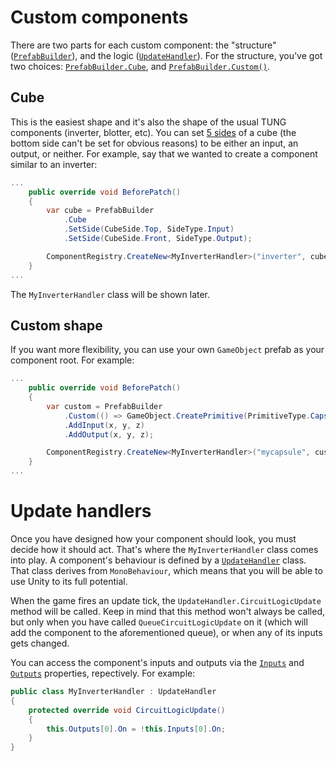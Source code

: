 # Custom components

There are two parts for each custom component: the "structure" ([`PrefabBuilder`][1]), and the logic ([`UpdateHandler`][2]). For the structure, you've got two choices: [`PrefabBuilder.Cube`][3], and [`PrefabBuilder.Custom()`][4].

## Cube

This is the easiest shape and it's also the shape of the usual TUNG components (inverter, blotter, etc). You can set [5 sides][5] of a cube (the bottom side can't be set for obvious reasons) to be either an input, an output, or neither. For example, say that we wanted to create a component similar to an inverter:

```C#
...
	public override void BeforePatch()
	{
		var cube = PrefabBuilder
			.Cube
			.SetSide(CubeSide.Top, SideType.Input)
			.SetSide(CubeSide.Front, SideType.Output);

		ComponentRegistry.CreateNew<MyInverterHandler>("inverter", cube);
	}
...
```

The `MyInverterHandler` class will be shown later.

## Custom shape

If you want more flexibility, you can use your own `GameObject` prefab as your component root. For example:

```C#
...
	public override void BeforePatch()
	{
		var custom = PrefabBuilder
			.Custom(() => GameObject.CreatePrimitive(PrimitiveType.Capsule))
			.AddInput(x, y, z)
			.AddOutput(x, y, z);

		ComponentRegistry.CreateNew<MyInverterHandler>("mycapsule", custom);
	}
...
```

# Update handlers

Once you have designed how your component should look, you must decide how it should act. That's where the `MyInverterHandler` class comes into play. A component's behaviour is defined by a [`UpdateHandler`][6] class. That class derives from `MonoBehaviour`, which means that you will be able to use Unity to its full potential.

When the game fires an update tick, the `UpdateHandler.CircuitLogicUpdate` method will be called. Keep in mind that this method won't always be called, but only when you have called `QueueCircuitLogicUpdate` on it (which will add the component to the aforementioned queue), or when any of its inputs gets changed.

You can access the component's inputs and outputs via the [`Inputs`][7] and [`Outputs`][8] properties, repectively. For example:

```C#
public class MyInverterHandler : UpdateHandler
{
	protected override void CircuitLogicUpdate()
	{
		this.Outputs[0].On = !this.Inputs[0].On;
	}
}
```

[1]: ../api/PiTung.Components.PrefabBuilder.html
[2]: ../api/PiTung.Components.UpdateHandler.html
[3]: ../api/PiTung.Components.PrefabBuilder.html#PiTung_Components_PrefabBuilder_Cube
[4]: ../api/PiTung.Components.PrefabBuilder.html#PiTung_Components_PrefabBuilder_Custom_System_Func_UnityEngine_GameObject__
[5]: ../api/PiTung.Components.CubeSide.html
[6]: ../api/PiTung.Components.UpdateHandler.html
[7]: ../api/PiTung.Components.UpdateHandler.html#PiTung_Components_UpdateHandler_Inputs
[8]: ../api/PiTung.Components.UpdateHandler.html#PiTung_Components_UpdateHandler_Outputs